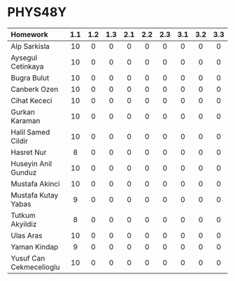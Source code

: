 # PHYS48Y

| Homework                |1.1|1.2|1.3|2.1|2.2|2.3|3.1|3.2|3.3|
| :---------------------- |:-:|:-:|:-:|:-:|:-:|:-:|:-:|:-:|:-:| 
| Alp Sarkisla            | 10| 0 | 0 | 0 | 0 | 0 | 0 | 0 | 0 | 
| Aysegul Cetinkaya       | 10| 0 | 0 | 0 | 0 | 0 | 0 | 0 | 0 |
| Bugra Bulut             | 10| 0 | 0 | 0 | 0 | 0 | 0 | 0 | 0 |
| Canberk Ozen            | 10| 0 | 0 | 0 | 0 | 0 | 0 | 0 | 0 |
| Cihat Kececi            | 10| 0 | 0 | 0 | 0 | 0 | 0 | 0 | 0 |
| Gurkan Karaman          | 10| 0 | 0 | 0 | 0 | 0 | 0 | 0 | 0 |
| Halil Samed Cildir      | 10| 0 | 0 | 0 | 0 | 0 | 0 | 0 | 0 |
| Hasret Nur              | 8 | 0 | 0 | 0 | 0 | 0 | 0 | 0 | 0 |
| Huseyin Anil Gunduz     | 10| 0 | 0 | 0 | 0 | 0 | 0 | 0 | 0 |
| Mustafa Akinci          | 10| 0 | 0 | 0 | 0 | 0 | 0 | 0 | 0 |
| Mustafa Kutay Yabas     | 9 | 0 | 0 | 0 | 0 | 0 | 0 | 0 | 0 |
| Tutkum Akyildiz         | 8 | 0 | 0 | 0 | 0 | 0 | 0 | 0 | 0 |
| Ulas Aras               | 10| 0 | 0 | 0 | 0 | 0 | 0 | 0 | 0 |
| Yaman Kindap            | 9 | 0 | 0 | 0 | 0 | 0 | 0 | 0 | 0 |
| Yusuf Can Cekmecelioglu | 10| 0 | 0 | 0 | 0 | 0 | 0 | 0 | 0 |
